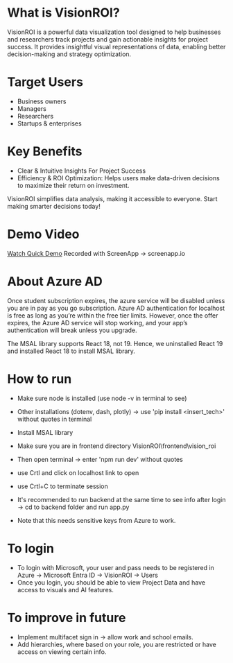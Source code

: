 # What is VisionROI?
VisionROI is a powerful data visualization tool designed to help businesses and researchers track projects and gain actionable insights for project success. It provides insightful visual representations of data, enabling better decision-making and strategy optimization.

# Target Users
- Business owners
- Managers
- Researchers
- Startups & enterprises

# Key Benefits
- Clear & Intuitive Insights For Project Success
- Efficiency & ROI Optimization: Helps users make data-driven decisions to maximize their return on investment.
  
VisionROI simplifies data analysis, making it accessible to everyone. Start making smarter decisions today!

# Demo Video
[Watch Quick Demo](https://screenapp.io/app/#/shared/7z_X8TFxsr)
Recorded with ScreenApp -> screenapp.io

# About Azure AD
Once student subscription expires, the azure service will be disabled unless you are in pay as you go subscription. 
Azure AD authentication for localhost is free as long as you’re within the free tier limits.
However, once the offer expires, the Azure AD service will stop working, and your app’s authentication will break unless you upgrade.

The MSAL library supports React 18, not 19. Hence, we uninstalled React 19 and installed React 18 to install MSAL library.

# How to run
 - Make sure node is installed (use node -v in terminal to see)
 - Other installations (dotenv, dash, plotly) -> use 'pip install <insert_tech>' without quotes in terminal
 - Install MSAL library
 - Make sure you are in frontend directory VisionROI\frontend\vision_roi
 - Then open terminal -> enter 'npm run dev' without quotes
 - use Crtl and click on localhost link to open
 - use Crtl+C to terminate session
 - It's recommended to run backend at the same time to see info after login -> cd to backend folder and run app.py

 - Note that this needs sensitive keys from Azure to work.

# To login
- To login with Microsoft, your user and pass needs to be registered in Azure -> Microsoft Entra ID -> VisionROI -> Users
- Once you login, you should be able to view Project Data and have access to visuals and AI features.

# To improve in future
- Implement multifacet sign in -> allow work and school emails.
- Add hierarchies, where based on your role, you are restricted or have access on viewing certain info.
